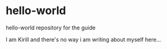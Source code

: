 # hello-world
hello-world repository for the guide

I am Kirill and there's no way i am writing about myself here...
